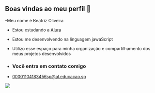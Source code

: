 ## Boas vindas ao meu perfil 💜

-Meu nome é Beatriz Oliveira 

- Estou estudando a  [Alura](https://.alura.com.br)
  
- Estou me desenvolvendo na linguagem jawaScript
- Utilizo esse espaço para minha organização e compartilhamento dos meus projetos desenvolvidos
- ### Você entra em contato comigo

- 00001104183456sp@al.educacao.sp

![](http://mídia.tenor.com/i7TDaTPtuAAAAC/naruto.gif)
